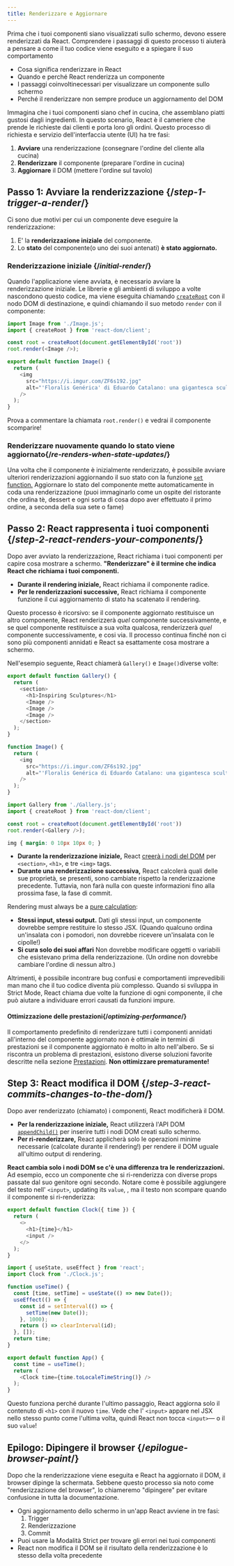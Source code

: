 ```yaml
---
title: Renderizzare e Aggiornare
---
```


<Intro>

Prima che i tuoi componenti siano visualizzati sullo schermo, devono essere renderizzati da React. Comprendere i passaggi di questo processo ti aiuterà a pensare a come il tuo codice viene eseguito e a spiegare il suo comportamento

</Intro>

<YouWillLearn>

* Cosa significa renderizzare in React
* Quando e perché React renderizza un componente
* I passaggi coinvoltinecessari per visualizzare un componente sullo schermo
* Perché il renderizzare non sempre produce un aggiornamento del DOM

</YouWillLearn>

Immagina che i tuoi componenti siano chef in cucina, che assemblano piatti gustosi dagli ingredienti. In questo scenario, React è il cameriere che prende le richieste dai clienti e porta loro gli ordini. Questo processo di richiesta e servizio dell'interfaccia utente (UI) ha tre fasi:

1. **Avviare** una renderizzazione (consegnare l'ordine del cliente alla cucina)
2. **Renderizzare** il componente (preparare l'ordine in cucina)
3. **Aggiornare** il DOM (mettere l'ordine sul tavolo)

<IllustrationBlock sequential>
  <Illustration caption="Trigger" alt="React as a server in a restaurant, fetching orders from the users and delivering them to the Component Kitchen." src="/images/docs/illustrations/i_render-and-commit1.png" />
  <Illustration caption="Render" alt="The Card Chef gives React a fresh Card component." src="/images/docs/illustrations/i_render-and-commit2.png" />
  <Illustration caption="Commit" alt="React delivers the Card to the user at their table." src="/images/docs/illustrations/i_render-and-commit3.png" />
</IllustrationBlock>

## Passo 1: Avviare la renderizzazione {/*step-1-trigger-a-render*/}

Ci sono due motivi per cui un componente deve eseguire la renderizzazione:

1. E' la **renderizzazione iniziale** del componente.
2. Lo **stato** del componente(o uno dei suoi antenati) **è stato aggiornato.**

### Renderizzazione iniziale {/*initial-render*/}

Quando l'applicazione viene avviata, è necessario avviare la renderizzazione iniziale. Le librerie e gli ambienti di sviluppo a volte nascondono questo codice, ma viene eseguita chiamando  [`createRoot`](/reference/react-dom/client/createRoot) con il nodo DOM di destinazione, e quindi chiamando il suo metodo `render` con il componente:

<Sandpack>

```js index.js active
import Image from './Image.js';
import { createRoot } from 'react-dom/client';

const root = createRoot(document.getElementById('root'))
root.render(<Image />);
```

```js Image.js
export default function Image() {
  return (
    <img
      src="https://i.imgur.com/ZF6s192.jpg"
      alt="'Floralis Genérica' di Eduardo Catalano: una gigantesca scultura floreale metallica con petali riflettenti."
    />
  );
}
```

</Sandpack>

Prova a commentare la chiamata `root.render()` e vedrai il componente scomparire!

### Renderizzare nuovamente quando lo stato viene aggiornato{/*re-renders-when-state-updates*/}

Una volta che il componente è inizialmente renderizzato, è possibile avviare ulteriori renderizzazioni aggiornando il suo stato con la funzione [`set` function.](/reference/react/useState#setstate) Aggiornare lo stato del componente mette automaticamente in coda una renderizzazione (puoi immaginarlo come un ospite del ristorante che ordina tè, dessert e ogni sorta di cosa dopo aver effettuato il primo ordine, a seconda della sua sete o fame)

<IllustrationBlock sequential>
  <Illustration caption="State update..." alt="React as a server in a restaurant, serving a Card UI to the user, represented as a patron with a cursor for their head. They patron expresses they want a pink card, not a black one!" src="/images/docs/illustrations/i_rerender1.png" />
  <Illustration caption="...triggers..." alt="React returns to the Component Kitchen and tells the Card Chef they need a pink Card." src="/images/docs/illustrations/i_rerender2.png" />
  <Illustration caption="...render!" alt="The Card Chef gives React the pink Card." src="/images/docs/illustrations/i_rerender3.png" />
</IllustrationBlock>

## Passo 2: React rappresenta i tuoi componenti {/*step-2-react-renders-your-components*/}

Dopo aver avviato la renderizzazione, React richiama i tuoi componenti per capire cosa mostrare a schermo. **"Renderizzare"  è il termine che indica React che richiama i tuoi componenti.**

* **Durante il rendering iniziale,** React richiama il componente radice.
* **Per le renderizzazioni successive,** React richiama il componente funzione il cui aggiornamento di stato ha scatenato il rendering.

Questo processo è ricorsivo: se il componente aggiornato restituisce un altro componente, React renderizzerà _quel_ componente successivamente, e se quel componente restituisce a sua volta qualcosa, renderizzerà _quel_ componente successivamente, e cosi via. Il processo continua finché non ci sono più componenti annidati e React sa esattamente cosa mostrare a schermo.

Nell'esempio seguente, React chiamerà `Gallery()` e  `Image()`diverse volte:

<Sandpack>

```js Gallery.js active
export default function Gallery() {
  return (
    <section>
      <h1>Inspiring Sculptures</h1>
      <Image />
      <Image />
      <Image />
    </section>
  );
}

function Image() {
  return (
    <img
      src="https://i.imgur.com/ZF6s192.jpg"
      alt="'Floralis Genérica di Eduardo Catalano: una gigantesca scultura di fiori metallici con petali riflettenti"
    />
  );
}
```

```js index.js
import Gallery from './Gallery.js';
import { createRoot } from 'react-dom/client';

const root = createRoot(document.getElementById('root'))
root.render(<Gallery />);
```

```css
img { margin: 0 10px 10px 0; }
```

</Sandpack>

* **Durante la renderizzazione iniziale,** React [creerà i nodi del DOM](https://developer.mozilla.org/docs/Web/API/Document/createElement) per `<section>`, `<h1>`, e tre `<img>` tags. 
* **Durante una renderizzazione successiva,** React calcolerà quali delle sue proprietà, se presenti, sono cambiate rispetto la renderizzazione precedente. Tuttavia, non farà nulla con queste informazioni fino alla prossima fase, la fase di commit.

<Pitfall>

Rendering must always be a [pure calculation](/learn/keeping-components-pure):

* **Stessi input, stessi output.** Dati gli stessi input, un componente dovrebbe sempre restituire lo stesso JSX. (Quando qualcuno ordina un'insalata con i pomodori, non dovrebbe ricevere un'insalata con le cipolle!)
* **Si cura solo dei suoi affari** Non dovrebbe modificare oggetti o variabili che esistevano prima della renderizzazione. (Un ordine non dovrebbe cambiare l'ordine di nessun altro.)

Altrimenti, è possibile incontrare bug confusi e comportamenti imprevedibili man mano che il tuo codice diventa più complesso.  Quando si sviluppa in Strict Mode, React chiama due volte la funzione di ogni componente, il che può aiutare a individuare errori causati da funzioni impure.

</Pitfall>

<DeepDive>

#### Ottimizzazione delle prestazioni{/*optimizing-performance*/}

Il comportamento predefinito di renderizzare tutti i componenti annidati all'interno del componente aggiornato non è ottimale in termini di prestazioni se il componente aggiornato è molto in alto nell'albero. Se si riscontra un problema di prestazioni, esistono diverse soluzioni favorite descritte nella sezione [Prestazioni](https://reactjs.org/docs/optimizing-performance.html). **Non ottimizzare prematuramente!**

</DeepDive>

## Step 3: React modifica il DOM  {/*step-3-react-commits-changes-to-the-dom*/}

Dopo aver renderizzato (chiamato) i componenti, React modificherà il DOM.

* **Per la renderizzazione iniziale,** React utilizzerà l'API DOM [`appendChild()`](https://developer.mozilla.org/docs/Web/API/Node/appendChild) per inserire tutti i nodi DOM creati sullo schermo.
* **Per ri-renderizzare,** React applicherà solo le operazioni minime necessarie (calcolate durante il rendering!) per rendere il DOM uguale all'ultimo output di rendering.

**React cambia solo i nodi DOM se c'è una differenza tra le renderizzazioni.** Ad esempio, ecco un componente che si ri-renderizza con diverse props passate dal suo genitore ogni secondo. Notare come è possibile aggiungere del testo nell' `<input>`, updating its `value`, , ma il testo non scompare quando il componente si ri-renderizza:

<Sandpack>

```js Clock.js active
export default function Clock({ time }) {
  return (
    <>
      <h1>{time}</h1>
      <input />
    </>
  );
}
```

```js App.js hidden
import { useState, useEffect } from 'react';
import Clock from './Clock.js';

function useTime() {
  const [time, setTime] = useState(() => new Date());
  useEffect(() => {
    const id = setInterval(() => {
      setTime(new Date());
    }, 1000);
    return () => clearInterval(id);
  }, []);
  return time;
}

export default function App() {
  const time = useTime();
  return (
    <Clock time={time.toLocaleTimeString()} />
  );
}
```

</Sandpack>

Questo funziona perché durante l'ultimo passaggio, React aggiorna solo il contenuto di `<h1>` con il nuovo `time`. Vede che l' `<input>` appare nel JSX nello stesso punto come l'ultima volta, quindi React non tocca `<input>`— o il suo `value`!
## Epilogo: Dipingere il browser {/*epilogue-browser-paint*/}

Dopo che la renderizzazione viene eseguita e React ha aggiornato il DOM, il browser dipinge la schermata. Sebbene questo processo sia noto come "renderizzazione del browser", lo chiameremo "dipingere" per evitare confusione in tutta la documentazione.

<Illustration alt="Un browser che dipinge l'immagine 'still life with card element'." src="/images/docs/illustrations/i_browser-paint.png" />

<Recap>

* Ogni aggiornamento dello schermo in un'app React avviene in tre fasi:
  1. Trigger
  2. Renderizzazione
  3. Commit
* Puoi usare la Modalità Strict per trovare gli errori nei tuoi componenti
* React non modifica il DOM se il risultato della renderizzazione è lo stesso della volta precedente

</Recap>


